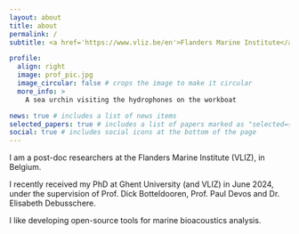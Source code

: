 ```yaml
---
layout: about
title: about
permalink: /
subtitle: <a href='https://www.vliz.be/en'>Flanders Marine Institute</a>. <a href=mailto:clea.parcerisas@vliz.be>clea.parcerisas@vliz.be</a>

profile:
  align: right
  image: prof_pic.jpg
  image_circular: false # crops the image to make it circular
  more_info: >
    A sea urchin visiting the hydrophones on the workboat

news: true # includes a list of news items
selected_papers: true # includes a list of papers marked as "selected={true}"
social: true # includes social icons at the bottom of the page
---
```


I am a post-doc researchers at the Flanders Marine Institute (VLIZ), in Belgium. 

I recently received my PhD at Ghent University (and VLIZ) in June 2024, under the supervision of Prof. Dick Botteldooren, Prof. Paul Devos and Dr. Elisabeth Debusschere. 

I like developing open-source tools for marine bioacoustics analysis. 